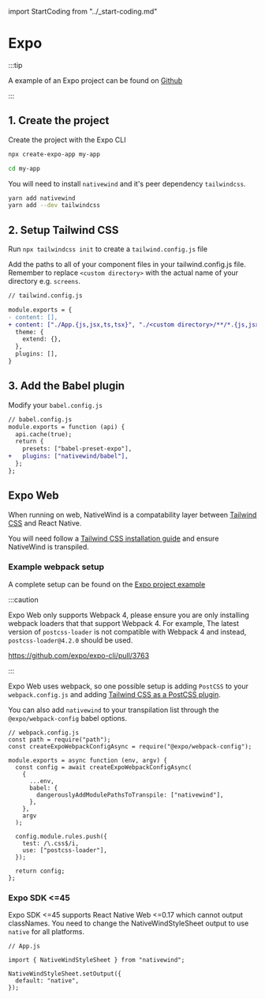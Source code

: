 import StartCoding from "../\_start-coding.md"

# Expo

:::tip

A example of an Expo project can be found on [Github](https://github.com/marklawlor/nativewind/tree/next/examples/expo)

:::

## 1. Create the project

Create the project with the Expo CLI

```bash
npx create-expo-app my-app

cd my-app
```

You will need to install `nativewind` and it's peer dependency `tailwindcss`.

```bash
yarn add nativewind
yarn add --dev tailwindcss
```

## 2. Setup Tailwind CSS

Run `npx tailwindcss init` to create a `tailwind.config.js` file

Add the paths to all of your component files in your tailwind.config.js file. Remember to replace `<custom directory>` with the actual name of your directory e.g. `screens`.

```diff
// tailwind.config.js

module.exports = {
- content: [],
+ content: ["./App.{js,jsx,ts,tsx}", "./<custom directory>/**/*.{js,jsx,ts,tsx}"],
  theme: {
    extend: {},
  },
  plugins: [],
}
```

## 3. Add the Babel plugin

Modify your `babel.config.js`

```diff
// babel.config.js
module.exports = function (api) {
  api.cache(true);
  return {
    presets: ["babel-preset-expo"],
+   plugins: ["nativewind/babel"],
  };
};

```

<StartCoding />

## Expo Web

When running on web, NativeWind is a compatability layer between [Tailwind CSS](http://www.tailwindcss.com) and React Native.

You will need follow a [Tailwind CSS installation guide](https://tailwindcss.com/docs/installation) and ensure NativeWind is transpiled.


### Example webpack setup

A complete setup can be found on the [Expo project example](https://github.com/marklawlor/nativewind/tree/next/examples/expo) 

:::caution

Expo Web only supports Webpack 4, please ensure you are only installing webpack loaders that that support Webpack 4. For example, The latest version of `postcss-loader` is not compatible with Webpack 4 and instead, `postcss-loader@4.2.0` should be used.

https://github.com/expo/expo-cli/pull/3763

:::

Expo Web uses webpack, so one possible setup is adding `PostCSS` to your `webpack.config.js` and adding [Tailwind CSS as a PostCSS plugin](https://tailwindcss.com/docs/installation/using-postcss).

You can also add `nativewind` to your transpilation list through the `@expo/webpack-config` babel options.

```tsx
// webpack.config.js
const path = require("path");
const createExpoWebpackConfigAsync = require("@expo/webpack-config");

module.exports = async function (env, argv) {
  const config = await createExpoWebpackConfigAsync(
    {
      ...env,
      babel: {
        dangerouslyAddModulePathsToTranspile: ["nativewind"],
      },
    },
    argv
  );

  config.module.rules.push({
    test: /\.css$/i,
    use: ["postcss-loader"],
  });

  return config;
};
```

### Expo SDK <=45

Expo SDK <=45 supports React Native Web <=0.17 which cannot output classNames. You need to change the NativeWindStyleSheet output to use `native` for all platforms.

```tsx
// App.js

import { NativeWindStyleSheet } from "nativewind";

NativeWindStyleSheet.setOutput({
  default: "native",
});
```
